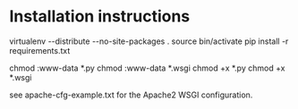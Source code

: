 # Installation instructions # 

  virtualenv --distribute --no-site-packages .
  source bin/activate
  pip install -r requirements.txt

  chmod :www-data *.py
  chmod :www-data *.wsgi
  chmod +x *.py
  chmod +x *.wsgi

see apache-cfg-example.txt for the Apache2 WSGI configuration.

